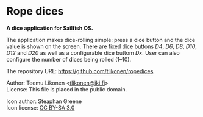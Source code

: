 Rope dices
==========

**A dice application for Sailfish OS.**

The application makes dice-rolling simple: press a dice button and the
dice value is shown on the screen. There are fixed dice buttons _D4_,
_D6_, _D8_, _D10_, _D12_ and _D20_ as well as a configurable dice buttom
_Dx_. User can also configure the number of dices being rolled (1–10).

The repository URL: <https://github.com/tlikonen/ropedices>

Author: Teemu Likonen <<tlikonen@iki.fi>>  
License: This file is placed in the public domain.

Icon author: Steaphan Greene  
Icon license: [CC BY-SA 3.0][CC]

[CC]: http://creativecommons.org/licenses/by-sa/3.0/
